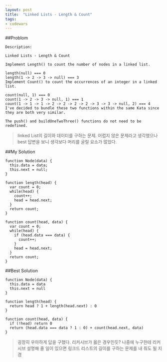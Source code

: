 ```yaml
---
layout: post
title:  "Linked Lists - Length & Count"
tags: 
- codewars
---
```


##Problom

```
Description:

Linked Lists - Length & Count

Implement Length() to count the number of nodes in a linked list.

length(null) === 0
length(1 -> 2 -> 3 -> null) === 3
Implement Count() to count the occurrences of an integer in a linked list.

count(null, 1) === 0
count(1 -> 2 -> 3 -> null, 1) === 1
count(1 -> 1 -> 1 -> 2 -> 2 -> 2 -> 2 -> 3 -> 3 -> null, 2) === 4
I've decided to bundle these two functions within the same Kata since they are both very similar.

The push() and buildOneTwoThree() functions do not need to be redefined.
```
> linked List의 길이와 데이터를 구하는 문제. 어렵지 않은 문제라고 생각했으나 best 답변을 보니 생각보다 머리를 굴릴 요소가 많았다.

##My Solution

```
function Node(data) {
  this.data = data;
  this.next = null;
}

function length(head) {
  var count = 0;
  while(head) {
    count++;
    head = head.next;
  }
  return count;
}

function count(head, data) {
  var count = 0;
  while(head) {
    if (head.data === data) {
      count++;
    }
    head = head.next;
  }
  return count;
}
```

##Best Solution
```
function Node(data) {
  this.data = data
  this.next = null
}

function length(head) {
  return head ? 1 + length(head.next) : 0
}

function count(head, data) {
  if (!head) return 0
  return (head.data === data ? 1 : 0) + count(head.next, data)
}
```

> 굉장히 우아하게 답을 구했다. 리커시브가 옳은 경우인듯? 나중에 누구한테 리커시브 설명해 줄 일이 있으면 링크드 리스트의 길이를 구하는 문제를 내 줘도 될 지경